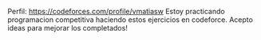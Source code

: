 Perfil: https://codeforces.com/profile/vmatiasw 
Estoy practicando programacion competitiva haciendo estos ejercicios en codeforce.
Acepto ideas para mejorar los completados!
